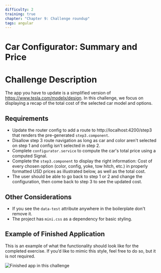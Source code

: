 ```yaml
---
difficulty: 2
training: true
chapter: "Chapter 9: Challenge roundup"
tags: angular
---
```


# Car Configurator: Summary and Price

# Challenge Description

The app you have to update is a simplified version of https://www.tesla.com/modelx/design.
In this challenge, we focus on displaying a recap of the total cost of the selected car model and options.

## Requirements

- Update the router config to add a route to http://localhost:4200/step3 that renders the pre-generated `step3.component`.
- Disallow step 3 route navigation as long as car and color aren't selected on step 1 and config isn't selected in step 2.
- Complete `configurator.service` to compute the car's total price using a computed Signal.
- Complete the `step3.component` to display the right information: Cost of every chosen option (color, config, yoke, tow hitch, etc.) in properly formatted USD prices as illustrated below, as well as the total cost.
- The user should be able to go back to step 1 or 2 and change the configuration, then come back to step 3 to see the updated cost.

## Other Considerations

- If you see the `data-test` attribute anywhere in the boilerplate don't remove it.
- The project has `mini.css` as a dependency for basic styling.

## Example of Finished Application

This is an example of what the functionality should look like for the completed exercise. If you’d like to mimic this style, feel free to do so, but it is not required.

![Finished app in this challenge](https://images.certificates.dev/roundup-3-screenshot.gif)
